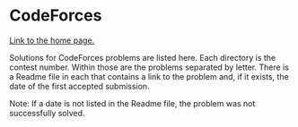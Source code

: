 # CodeForces

[Link to the home page.][1]

Solutions for CodeForces problems are listed here. Each directory is the contest number. Within those are the problems separated by letter. There is a Readme file in each that contains a link to the problem and, if it exists, the date of the first accepted submission.

Note: If a date is not listed in the Readme file, the problem was not successfully solved.

[1]: <https://codeforces.com/> "CodeForces Home Page"
